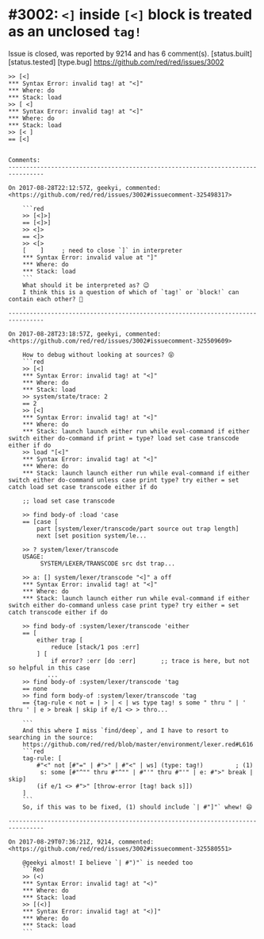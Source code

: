 
#3002: `<]` inside `[<]` block is treated as an unclosed `tag!`
================================================================================
Issue is closed, was reported by 9214 and has 6 comment(s).
[status.built] [status.tested] [type.bug]
<https://github.com/red/red/issues/3002>

```Red
>> [<]
*** Syntax Error: invalid tag! at "<]"
*** Where: do
*** Stack: load 
>> [ <]
*** Syntax Error: invalid tag! at "<]"
*** Where: do
*** Stack: load 
>> [< ]
== [<]


Comments:
--------------------------------------------------------------------------------

On 2017-08-28T22:12:57Z, geekyi, commented:
<https://github.com/red/red/issues/3002#issuecomment-325498317>

    ```red
    >> [<]>]
    == [<]>]
    >> <]>
    == <]>
    >> <[>
    [    ]     ; need to close `]` in interpreter
    *** Syntax Error: invalid value at "]"
    *** Where: do
    *** Stack: load
    ```
    What should it be interpreted as? 😉
    I think this is a question of which of `tag!` or `block!` can contain each other? 🤔

--------------------------------------------------------------------------------

On 2017-08-28T23:18:57Z, geekyi, commented:
<https://github.com/red/red/issues/3002#issuecomment-325509609>

    How to debug without looking at sources? 😝
    ```red
    >> [<]
    *** Syntax Error: invalid tag! at "<]"
    *** Where: do
    *** Stack: load 
    >> system/state/trace: 2
    == 2
    >> [<]
    *** Syntax Error: invalid tag! at "<]"
    *** Where: do
    *** Stack: launch launch either run while eval-command if either switch either do-command if print = type? load set case transcode either if do 
    >> load "[<]"
    *** Syntax Error: invalid tag! at "<]"
    *** Where: do
    *** Stack: launch launch either run while eval-command if either switch either do-command unless case print type? try either = set catch load set case transcode either if do  
    
    ;; load set case transcode
    
    >> find body-of :load 'case
    == [case [
        part [system/lexer/transcode/part source out trap length] 
        next [set position system/le...
    
    >> ? system/lexer/transcode
    USAGE:
         SYSTEM/LEXER/TRANSCODE src dst trap...
    
    >> a: [] system/lexer/transcode "<]" a off
    *** Syntax Error: invalid tag! at "<]"
    *** Where: do
    *** Stack: launch launch either run while eval-command if either switch either do-command unless case print type? try either = set catch transcode either if do
    
    >> find body-of :system/lexer/transcode 'either
    == [
        either trap [
            reduce [stack/1 pos :err]
        ] [
            if error? :err [do :err]       ;; trace is here, but not so helpful in this case
           ...
    >> find body-of :system/lexer/transcode 'tag
    == none
    >> find form body-of :system/lexer/transcode 'tag
    == {tag-rule < not = | > | < | ws type tag! s some " thru " | ' thru ' | e > break | skip if e/1 <> > thro...
    
    ```
    And this where I miss `find/deep`, and I have to resort to searching in the source:
    https://github.com/red/red/blob/master/environment/lexer.red#L616
    ```red
    tag-rule: [
    	#"<" not [#"=" | #">" | #"<" | ws] (type: tag!)         ; (1)
    	 s: some [#"^"" thru #"^"" | #"'" thru #"'" | e: #">" break | skip]
    	(if e/1 <> #">" [throw-error [tag! back s]])
    ]
    ```
    So, if this was to be fixed, (1) should include `| #"]"` whew! 😄 

--------------------------------------------------------------------------------

On 2017-08-29T07:36:21Z, 9214, commented:
<https://github.com/red/red/issues/3002#issuecomment-325580551>

    @geekyi almost! I believe `| #")"` is needed too
    ```Red
    >> (<)
    *** Syntax Error: invalid tag! at "<)"
    *** Where: do
    *** Stack: load 
    >> [(<)]
    *** Syntax Error: invalid tag! at "<)]"
    *** Where: do
    *** Stack: load 
    ```

